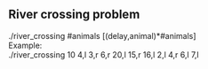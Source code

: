 River crossing problem  
----------------------------  

./river_crossing #animals [(delay,animal)*#animals]  
Example:  
./river_crossing 10 4,l 3,r 6,r 20,l 15,r 16,l 2,l 4,r 6,l 7,l
